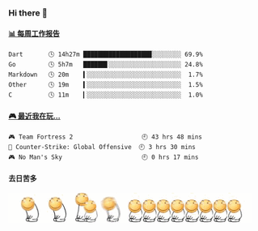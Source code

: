 ### Hi there 👋  

 <!-- waka-box start -->
#### <a href="https://gist.github.com/51d75cccce903a25b1f8cd7ca9d3a329" target="_blank">📊 每周工作报告</a>
```text
Dart       🕓 14h27m ██████████████████▉░░░░░░░░ 69.9%
Go         🕓 5h7m   ██████▋░░░░░░░░░░░░░░░░░░░░ 24.8%
Markdown   🕓 20m    ▍░░░░░░░░░░░░░░░░░░░░░░░░░░  1.7%
Other      🕓 19m    ▍░░░░░░░░░░░░░░░░░░░░░░░░░░  1.5%
C          🕓 11m    ▎░░░░░░░░░░░░░░░░░░░░░░░░░░  1.0%
```
<!-- Powered by https://github.com/journey-ad/waka-box-go . -->
<!-- waka-box end -->


 <!-- steam-box start -->
#### <a href="https://gist.github.com/3b0d2519577a02ab95e5d0d7ca4fa814" target="_blank">🎮 最近我在玩…</a>
```text
🎮 Team Fortress 2                   🕘 43 hrs 48 mins
🔫 Counter-Strike: Global Offensive  🕘 3 hrs 30 mins
🎮 No Man's Sky                      🕘 0 hrs 17 mins
```
<!-- Powered by https://github.com/YouEclipse/steam-box . -->
<!-- steam-box end -->

#### 去日苦多
![](990672b3e82963502a597c34e55546b5.gif)


<!--
**oneto1/oneto1** is a ✨ _special_ ✨ repository because its `README.md` (this file) appears on your GitHub profile.

Here are some ideas to get you started:

- 🔭 I’m currently working on ...
- 🌱 I’m currently learning ...
- 👯 I’m looking to collaborate on ...
- 🤔 I’m looking for help with ...
- 💬 Ask me about ...
- 📫 How to reach me: ...
- 😄 Pronouns: ...
- ⚡ Fun fact: ...
-->
